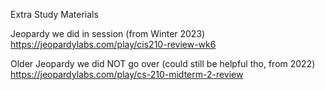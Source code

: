 Extra Study Materials

Jeopardy we did in session (from Winter 2023)
https://jeopardylabs.com/play/cis210-review-wk6

Older Jeopardy we did NOT go over (could still be helpful tho, from 2022)
https://jeopardylabs.com/play/cs-210-midterm-2-review

